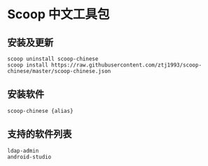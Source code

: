 # Scoop 中文工具包

## 安装及更新
```
scoop uninstall scoop-chinese
scoop install https://raw.githubusercontent.com/ztj1993/scoop-chinese/master/scoop-chinese.json
```

## 安装软件
```
scoop-chinese {alias}
```

## 支持的软件列表
```
ldap-admin
android-studio
```
